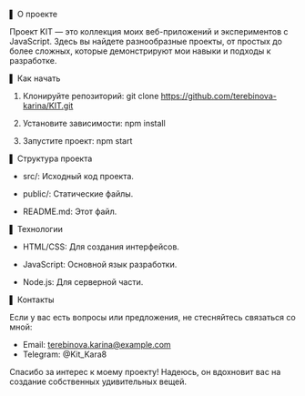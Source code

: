 ▌ О проекте

Проект KIT — это коллекция моих веб-приложений и экспериментов с JavaScript. Здесь вы найдете разнообразные проекты, от простых до более сложных, которые демонстрируют мои навыки и подходы к разработке.

▌ Как начать

1. Клонируйте репозиторий:
git clone https://github.com/terebinova-karina/KIT.git

3. Установите зависимости:
npm install
4. Запустите проект:
npm start

▌ Структура проекта

- src/: Исходный код проекта.
  
- public/: Статические файлы.
  
- README.md: Этот файл.

▌ Технологии

- HTML/CSS: Для создания интерфейсов.
  
- JavaScript: Основной язык разработки.
  
-  Node.js: Для серверной части.

▌ Контакты

Если у вас есть вопросы или предложения, не стесняйтесь связаться со мной:

- Email: terebinova.karina@example.com
- Telegram: @Kit_Kara8

Спасибо за интерес к моему проекту! Надеюсь, он вдохновит вас на создание собственных удивительных вещей.

